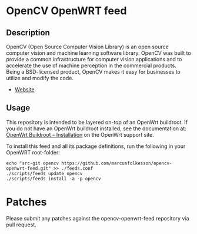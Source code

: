 # OpenCV OpenWRT feed

## Description


 OpenCV (Open Source Computer Vision Library) is an open source computer vision and machine learning software library.
 OpenCV was built to provide a common infrastructure for computer vision applications and to accelerate the use of machine perception
 in the commercial products. Being a BSD-licensed product, OpenCV makes it easy for businesses to utilize and modify the code.

- [Website](https://opencv.org/)

## Usage

This repository is intended to be layered on-top of an OpenWrt buildroot. If you do not have an OpenWrt buildroot installed, see the documentation at: [OpenWrt Buildroot – Installation](https://openwrt.org/docs/guide-developer/build-system/install-buildsystem) on the OpenWrt support site.

To install this feed and all its package definitions, run the following in your OpenWRT root-folder:
```
echo "src-git opencv https://github.com/marcusfolkesson/opencv-openwrt-feed.git" >> ./feeds.conf
./scripts/feeds update opencv
./scripts/feeds install -a -p opencv
```

# Patches

Please submit any patches against the opencv-openwrt-feed repository via pull request.


